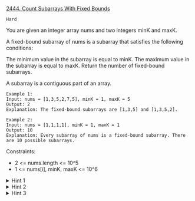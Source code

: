 [2444. Count Subarrays With Fixed Bounds](https://leetcode.com/problems/count-subarrays-with-fixed-bounds/)

`Hard`

You are given an integer array nums and two integers minK and maxK.

A fixed-bound subarray of nums is a subarray that satisfies the following conditions:

The minimum value in the subarray is equal to minK.
The maximum value in the subarray is equal to maxK.
Return the number of fixed-bound subarrays.

A subarray is a contiguous part of an array.

```
Example 1:
Input: nums = [1,3,5,2,7,5], minK = 1, maxK = 5
Output: 2
Explanation: The fixed-bound subarrays are [1,3,5] and [1,3,5,2].

Example 2:
Input: nums = [1,1,1,1], minK = 1, maxK = 1
Output: 10
Explanation: Every subarray of nums is a fixed-bound subarray. There are 10 possible subarrays.
```

Constraints:

- 2 <= nums.length <= 10^5
- 1 <= nums[i], minK, maxK <= 10^6

<details>
<summary>Hint 1</summary>

Can you solve the problem if all the numbers in the array were between minK and maxK inclusive?
</details>

<details>
<summary>Hint 2</summary>

Think of the inclusion-exclusion principle.
</details>

<details>
<summary>Hint 3</summary>

Divide the array into multiple subarrays such that each number in each subarray is between minK and maxK inclusive, solve the previous problem for each subarray, and sum all the answers.
</details>